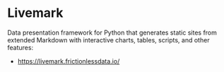 # Livemark

Data presentation framework for Python that generates static sites from extended Markdown with interactive charts, tables, scripts, and other features:

- https://livemark.frictionlessdata.io/

